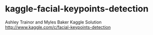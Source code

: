 # kaggle-facial-keypoints-detection
Ashley Trainor and Myles Baker Kaggle Solution http://www.kaggle.com/c/facial-keypoints-detection
